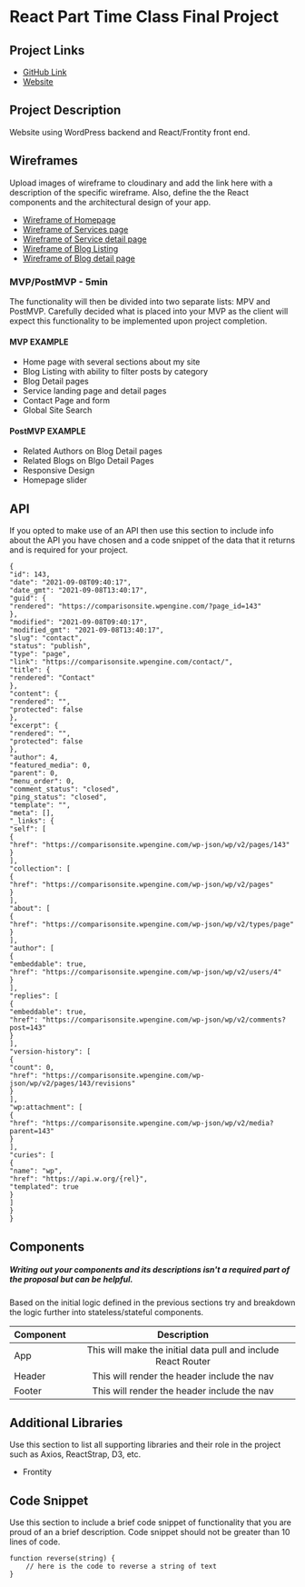 # React Part Time Class Final Project

## Project Links

- [GitHub Link](https://github.com/lflannery/getheadless)
- [Website](https://h03jxn9kbx8gw1t746sr2al2j.js.wpenginepowered.com/)

## Project Description

Website using WordPress backend and React/Frontity front end.


## Wireframes

Upload images of wireframe to cloudinary and add the link here with a description of the specific wireframe. Also, define the the React components and the architectural design of your app.

- [Wireframe of Homepage](https://www.screencast.com/t/ffZjl5NW9vBz)
- [Wireframe of Services page](https://www.screencast.com/t/6FWyoTsy)
- [Wireframe of Service detail page](https://www.screencast.com/t/MUyAH0SVAy3e)
- [Wireframe of Blog Listing](https://www.screencast.com/t/QHHqwZM6D)
- [Wireframe of Blog detail page](https://www.screencast.com/t/o9wpe7AXE1ix)


### MVP/PostMVP - 5min

The functionality will then be divided into two separate lists: MPV and PostMVP.  Carefully decided what is placed into your MVP as the client will expect this functionality to be implemented upon project completion.  

#### MVP EXAMPLE
- Home page with several sections about my site
- Blog Listing with ability to filter posts by category
- Blog Detail pages  
- Service landing page and detail pages
- Contact Page and form
- Global Site Search

#### PostMVP EXAMPLE

- Related Authors on Blog Detail pages
- Related Blogs on Blgo Detail Pages
- Responsive Design
- Homepage slider

## API

If you opted to make use of an API then use this section to include info about the API you have chosen and a code snippet of the data that it returns and is required for your project. 


```
{
"id": 143,
"date": "2021-09-08T09:40:17",
"date_gmt": "2021-09-08T13:40:17",
"guid": {
"rendered": "https://comparisonsite.wpengine.com/?page_id=143"
},
"modified": "2021-09-08T09:40:17",
"modified_gmt": "2021-09-08T13:40:17",
"slug": "contact",
"status": "publish",
"type": "page",
"link": "https://comparisonsite.wpengine.com/contact/",
"title": {
"rendered": "Contact"
},
"content": {
"rendered": "",
"protected": false
},
"excerpt": {
"rendered": "",
"protected": false
},
"author": 4,
"featured_media": 0,
"parent": 0,
"menu_order": 0,
"comment_status": "closed",
"ping_status": "closed",
"template": "",
"meta": [],
"_links": {
"self": [
{
"href": "https://comparisonsite.wpengine.com/wp-json/wp/v2/pages/143"
}
],
"collection": [
{
"href": "https://comparisonsite.wpengine.com/wp-json/wp/v2/pages"
}
],
"about": [
{
"href": "https://comparisonsite.wpengine.com/wp-json/wp/v2/types/page"
}
],
"author": [
{
"embeddable": true,
"href": "https://comparisonsite.wpengine.com/wp-json/wp/v2/users/4"
}
],
"replies": [
{
"embeddable": true,
"href": "https://comparisonsite.wpengine.com/wp-json/wp/v2/comments?post=143"
}
],
"version-history": [
{
"count": 0,
"href": "https://comparisonsite.wpengine.com/wp-json/wp/v2/pages/143/revisions"
}
],
"wp:attachment": [
{
"href": "https://comparisonsite.wpengine.com/wp-json/wp/v2/media?parent=143"
}
],
"curies": [
{
"name": "wp",
"href": "https://api.w.org/{rel}",
"templated": true
}
]
}
}
```

## Components
##### Writing out your components and its descriptions isn't a required part of the proposal but can be helpful.

Based on the initial logic defined in the previous sections try and breakdown the logic further into stateless/stateful components. 

| Component | Description | 
| --- | :---: |  
| App | This will make the initial data pull and include React Router| 
| Header | This will render the header include the nav | 
| Footer | This will render the header include the nav | 


## Additional Libraries
 Use this section to list all supporting libraries and their role in the project such as Axios, ReactStrap, D3, etc. 
 
 - Frontity

## Code Snippet

Use this section to include a brief code snippet of functionality that you are proud of an a brief description.  Code snippet should not be greater than 10 lines of code. 

```
function reverse(string) {
	// here is the code to reverse a string of text
}
```
